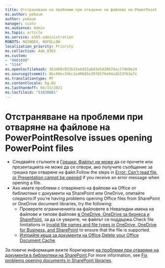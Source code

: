 ```yaml
---
title: Отстраняване на проблеми при отваряне на файлове на PowerPoint
ms.author: pebaum
author: pebaum
manager: scotv
ms.audience: Admin
ms.topic: article
ms.service: o365-administration
ROBOTS: NOINDEX, NOFOLLOW
localization_priority: Priority
ms.collection: Adm_O365
ms.custom:
- "9001698"
- "5144"
ms.openlocfilehash: 363d08c033b33ebdd1abd3e5d30674ac274b9e24
ms.sourcegitcommit: 8bc60ec34bc1e40685e3976576e04a2623f63a7c
ms.translationtype: MT
ms.contentlocale: bg-BG
ms.lasthandoff: 04/15/2021
ms.locfileid: "51830681"
---
```

# <a name="resolve-issues-opening-powerpoint-files"></a><span data-ttu-id="172b2-102">Отстраняване на проблеми при отваряне на файлове на PowerPoint</span><span class="sxs-lookup"><span data-stu-id="172b2-102">Resolve issues opening PowerPoint files</span></span>

- <span data-ttu-id="172b2-103">Следвайте стъпките в [Грешка: Файлът не може](https://support.office.com/article/Error-Can-t-read-file-or-Presentation-cannot-be-opened-7f2f31e2-d4dd-4c1f-9e27-ba6fadf92d44) да се прочете или презентацията не може да се отвори, ако получите съобщение за грешка при отваряне на файл.</span><span class="sxs-lookup"><span data-stu-id="172b2-103">Follow the steps in [Error: Can't read file, or Presentation cannot be opened](https://support.office.com/article/Error-Can-t-read-file-or-Presentation-cannot-be-opened-7f2f31e2-d4dd-4c1f-9e27-ba6fadf92d44) if you receive an error message when opening a file.</span></span>
- <span data-ttu-id="172b2-104">Ако имате проблеми с отварянето на файлове на Office от библиотеки с документи на SharePoint или OneDrive, опитайте следното:</span><span class="sxs-lookup"><span data-stu-id="172b2-104">If you're having problems opening Office files from SharePoint or OneDrive document libraries, try the following:</span></span>
    - <span data-ttu-id="172b2-105">Проверете ограниченията на файловете в Невалидни имена на файлове и типове файлове [в OneDrive, OneDrive за бизнеса и SharePoint,](https://support.office.com/article/64883a5d-228e-48f5-b3d2-eb39e07630fa) за да се уверите, че файлът се поддържа.</span><span class="sxs-lookup"><span data-stu-id="172b2-105">Check file limitations in [Invalid file names and file types in OneDrive, OneDrive for Business, and SharePoint](https://support.office.com/article/64883a5d-228e-48f5-b3d2-eb39e07630fa) to ensure that the file is supported.</span></span>
    - <span data-ttu-id="172b2-106">[Изтрийте кеша за документи на Office](https://support.office.com/article/b1d3765e-d71b-4bb8-99ca-acd22c42995d).</span><span class="sxs-lookup"><span data-stu-id="172b2-106">[Delete your Office Document Cache](https://support.office.com/article/b1d3765e-d71b-4bb8-99ca-acd22c42995d).</span></span>

<span data-ttu-id="172b2-107">За повече информация вижте Коригиране [на проблеми при отваряне на документи в библиотеки на SharePoint](https://support.office.com/article/31329fa1-4ad0-47fc-95d8-bb0c5b12a536).</span><span class="sxs-lookup"><span data-stu-id="172b2-107">For more information, see [Fix problems opening documents in SharePoint libraries](https://support.office.com/article/31329fa1-4ad0-47fc-95d8-bb0c5b12a536).</span></span>
